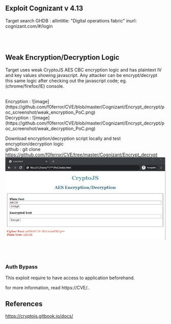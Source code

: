 ## Exploit Cognizant v 4.13 

Target search 
GHDB : 
allintitle: "Digital operations fabric"
inurl: cognizant.com/#/login
	
<br />
<br />

## Weak Encryption/Decryption Logic
Target uses weak CryptoJS AES CBC encryption logic and has plaintext IV and key values showing javascript. Any attacker can be encrypt/decrypt this same logic after checking out the javascript code; eg. (chrome/firefox/IE) console.

<br />
Encryption : 
![image](https://github.com/f0ferror/CVE/blob/master/Cognizant/Encrypt_decrypt/poc_screenshot/weak_encryption_PoC.png)

<br />
Decryption : 
![image](https://github.com/f0ferror/CVE/blob/master/Cognizant/Encrypt_decrypt/poc_screenshot/weak_decryption_PoC.png)


<br />

Download encryption/decryption script locally and test encryption/decryption logic <br />
github : git clone https://github.com/f0ferror/CVE/tree/master/Cognizant/Encrypt_decrypt
![image](https://github.com/f0ferror/CVE/blob/master/Cognizant/Encrypt_decrypt/poc_screenshot/cryptojs_code.png)

<br /><br />
### Auth Bypass
This exploit require to have access to application beforehand. 
 
  

for more information, read https://CVE/..


## References 
https://cryptojs.gitbook.io/docs/
